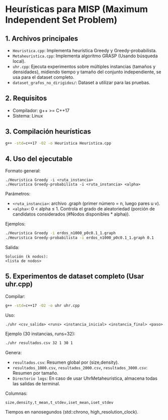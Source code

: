 # Heurísticas para MISP (Maximum Independent Set Problem)

## 1. Archivos principales
- `Heuristica.cpp`: Implementa heurística Greedy y Greedy-probabilista.
- `Metaheuristica.cpp`: Implementa algoritmo GRASP (Usando búsqueda local).
- `uhr.cpp`: Ejecuta experimentos sobre múltiples instancias (tamaños y densidades), midiendo tiempo y tamaño del conjunto independiente, se usa para el dataset completo.
- `dataset_grafos_no_dirigidos/`: Dataset a utilizar para las pruebas.

## 2. Requisitos
- Compilador: g++ >= C++17
- Sistema: Linux

## 3. Compilación heurísticas
```bash
g++ -std=c++17 -O2 -o Heuristica Heuristica.cpp
```

## 4. Uso del ejecutable
Formato general:
```
./Heuristica Greedy -i <ruta_instancia>
./Heuristica Greedy-probabilista -i <ruta_instancia> <alpha>
```
Parámetros:
- `<ruta_instancia>`: archivo .graph (primer número = n, luego pares u v).
- `<alpha>`: 0 < alpha ≤ 1. Controla el grado de aleatoriedad (porción de candidatos considerados (#Nodos disponibles * alpha)).

Ejemplos:
```bash
./Heuristica Greedy -i erdos_n1000_p0c0.1_1.graph
./Heuristica Greedy-probabilista -i erdos_n1000_p0c0.1_1.graph 0.1
```

Salida:
```
Solución (k nodos):
<lista de nodos> 
```

## 5. Experimentos de dataset completo (Usar uhr.cpp)
Compilar:
```bash
g++ -std=c++17 -O2 -o uhr uhr.cpp
```
Uso:
```
./uhr <csv_salida> <runs> <instancia_inicial> <instancia_final> <paso>
```
Ejemplo (30 instancias, runs=32):
```bash
./uhr resultados.csv 32 1 30 1
```

Genera:
- `resultados.csv`: Resumen global por (size,density).
- `resultados_1000.csv`, `resultados_2000.csv`, `resultados_3000.csv`: Resumen por tamaño.
- `Directorio logs`: En caso de usar UhrMetaheuristica, almacena todas las salidas de terminal.

Columnas:
```
size,density,t_mean,t_stdev,iset_mean,iset_stdev
```
Tiempos en nanosegundos (std::chrono, high_resolution_clock).
